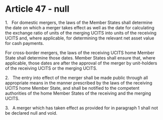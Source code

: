 # Article 47 - null


1.   For domestic mergers, the laws of the Member States shall determine the date on which a merger takes effect as well as the date for calculating the exchange ratio of units of the merging UCITS into units of the receiving UCITS and, where applicable, for determining the relevant net asset value for cash payments.

For cross-border mergers, the laws of the receiving UCITS home Member State shall determine those dates. Member States shall ensure that, where applicable, those dates are after the approval of the merger by unit-holders of the receiving UCITS or the merging UCITS.

2.   The entry into effect of the merger shall be made public through all appropriate means in the manner prescribed by the laws of the receiving UCITS home Member State, and shall be notified to the competent authorities of the home Member States of the receiving and the merging UCITS.

3.   A merger which has taken effect as provided for in paragraph 1 shall not be declared null and void.
